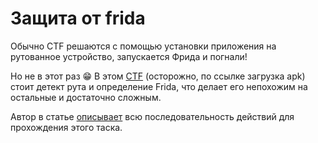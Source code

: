 # Защита от frida

Обычно CTF решаются с помощью установки приложения на рутованное устройство, запускается Фрида и погнали!

Но не в этот раз 😁 В этом [CTF](https://www.romainthomas.fr/post/20-09-r2con-obfuscated-whitebox-part1/re.pwnme.1.0.apk) \(осторожно, по ссылке загрузка apk\) стоит детект рута и определение Frida, что делает его непохожим на остальные и достаточно сложным.

Автор в статье [описывает](https://www.romainthomas.fr/post/20-09-r2con-obfuscated-whitebox-part1/) всю последовательность действий для прохождения этого таска. 

